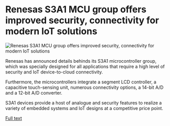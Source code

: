 # Renesas S3A1 MCU group offers improved security, connectivity for modern IoT solutions

![Renesas S3A1 MCU group offers improved security, connectivity for modern IoT solutions](https://iot.eetimes.com/wp-content/uploads/sites/2/2018/08/Aspencore_Icon_color-80x80.png)

Renesas has announced details behinds its S3A1 microcontroller group, which was specially designed for all applications that require a high level of security and IoT device-to-cloud connectivity.

Furthermore, the microcontrollers integrate a segment LCD controller, a capacitive touch-sensing unit, numerous connectivity options, a 14-bit A/D and a 12-bit A/D converter.

S3A1 devices provide a host of analogue and security features to realize a variety of embedded systems and IoT designs at a competitive price point.

[Full text](https://iot.eetimes.com/renesas-s3a1-mcu-group-offers-improved-security-connectivity-for-modern-iot-solutions/)
